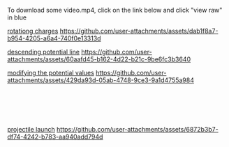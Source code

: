 To download some video.mp4, click on the link below and click "view raw" in blue

[rotationg charges](https://github.com/physerikc/computational-physics-II/blob/main/videos%20list2/rotating%20charges.mp4)
https://github.com/user-attachments/assets/dab1f8a7-b954-4205-a6a4-740f0e13313d

[descending potential line](https://github.com/physerikc/computational-physics-II/blob/main/videos%20list2/descending%20potential%20line.mp4)
https://github.com/user-attachments/assets/60aafd45-b162-4d22-b21c-9be6fc3b3640

[modifying the potential values](https://github.com/physerikc/computational-physics-II/blob/main/videos%20list2/modifying%20the%20potential.mp4)
https://github.com/user-attachments/assets/429da93d-05ab-4748-9ce3-9a1d4755a984

<br/><br/><br/><br/>

[projectile launch](https://github.com/physerikc/computational-physics-II/tree/main/videos%20list3)
https://github.com/user-attachments/assets/6872b3b7-df74-4242-b783-aa940add794d















